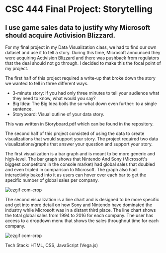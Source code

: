 # CSC 444 Final Project: Storytelling

## I use game sales data to justify why Microsoft should acquire Activision Blizzard.

For my final project in my Data Visualization class, we had to find our own dataset and use it to tell a story. During this time, Microsoft announced they were acquiring Activision Blizzard and there was pushback from regulators that the deal should
not go through. I decided to make this the focal point of my project.

The first half of this project required a write-up that broke down the story we wanted to tell in three different ways.
 - 3-minute story: If you had only three minutes to tell your audience what they need to know, what would you say?
 - Big Idea: The Big Idea boils the so-what down even further: to a single sentence.
 - Storyboard: Visual outline of your data story.

This was written in Storyboard.pdf which can be found in the repository.

The second half of this project consisted of using the data to create visualizations that would support your story. The project required two data visualizations/graphs that answer your question and support your story.

The first visualization is a bar graph and is meant to be more generic and high-level. The bar graph shows that Nintendo And Sony (Microsoft's biggest competitors in the console market) had global sales that doubled and even tripled in comparison
to Microsoft. The graph also had interactivity baked into it as users can hover over each bar to get the specific number of global sales per company.

![ezgif com-crop](https://github.com/vsiddireddy/CSC-444-Assignment-12-Storytelling/assets/43098613/ab0a490d-32cb-4a1f-9b57-4e7d695e1796)

The second visualization is a line chart and is designed to be more specific and get into more detail on how Sony and Nintendo have dominated the industry while Microsoft was in a distant third place. The line chart shows the total global sales
from 1994 to 2016 for each company. The user has access to a dropdown menu that shows the sales throughout time for each company.

![ezgif com-crop](https://github.com/vsiddireddy/CSC-444-Assignment-12-Storytelling/assets/43098613/1aa1c92b-10e0-4fd6-9ee0-a68e7c1d980f)

Tech Stack: HTML, CSS, JavaScript (Vega.js)
